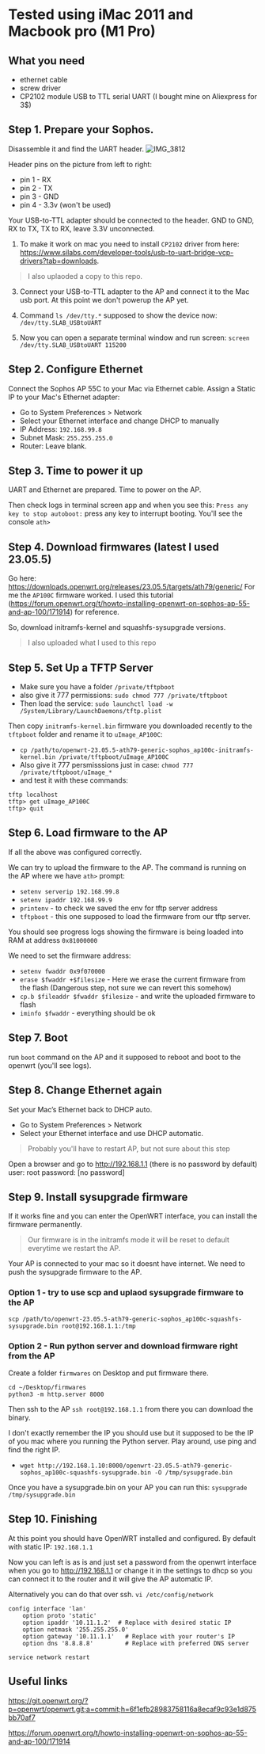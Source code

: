 # Tested using iMac 2011 and Macbook pro (M1 Pro)

## What you need
* ethernet cable
* screw driver
* CP2102 module USB to TTL serial UART (I bought mine on Aliexpress for 3$)
  
## Step 1. Prepare your Sophos.
Disassemble it and find the UART header. 
![IMG_3812](https://github.com/user-attachments/assets/23fda168-6636-4b02-bca3-191f4a10e13e)

Header pins on the picture from left to right: 
* pin 1 - RX
* pin 2 - TX
* pin 3 - GND
* pin 4 - 3.3v (won't be used)

Your USB-to-TTL adapter should be connected to the header. GND to GND, RX to TX, TX to RX, leave 3.3V unconnected.

1. To make it work on mac you need to install `CP2102` driver from here: https://www.silabs.com/developer-tools/usb-to-uart-bridge-vcp-drivers?tab=downloads.

> I also uplaoded a copy to this repo.

3. Connect your USB-to-TTL adapter to the AP and connect it to the Mac usb port. At this point we don't powerup the AP yet.

4. Command `ls /dev/tty.*` supposed to show the device now: `/dev/tty.SLAB_USBtoUART`

5. Now you can open a separate terminal window and run screen: `screen /dev/tty.SLAB_USBtoUART 115200` 

## Step 2. Configure Ethernet
Connect the Sophos AP 55C to your Mac via Ethernet cable. Assign a Static IP to your Mac's Ethernet adapter:

* Go to System Preferences > Network
* Select your Ethernet interface and change DHCP to manually
* IP Address: `192.168.99.8`
* Subnet Mask: `255.255.255.0`
* Router: Leave blank.

## Step 3. Time to power it up
UART and Ethernet are prepared. Time to power on the AP. 

Then check logs in terminal screen app and when you see this: `Press any key to stop autoboot:` press any key to interrupt booting. You'll see the console `ath>`

## Step 4. Download firmwares (latest I used 23.05.5)
Go here: https://downloads.openwrt.org/releases/23.05.5/targets/ath79/generic/
For me the `AP100C` firmware worked. I used this tutorial (https://forum.openwrt.org/t/howto-installing-openwrt-on-sophos-ap-55-and-ap-100/171914) for reference.

So, download initramfs-kernel and squashfs-sysupgrade versions.
> I also uploaded what I used to this repo

## Step 5. Set Up a TFTP Server
* Make sure you have a folder `/private/tftpboot` 
* also give it 777 permissions: `sudo chmod 777 /private/tftpboot`
* Then load the service: `sudo launchctl load -w /System/Library/LaunchDaemons/tftp.plist`

Then copy `initramfs-kernel.bin` firmware you downloaded recently to the `tftpboot` folder and rename it to `uImage_AP100C`:

* `cp /path/to/openwrt-23.05.5-ath79-generic-sophos_ap100c-initramfs-kernel.bin /private/tftpboot/uImage_AP100C`
* Also give it 777 persmisssions just in case: `chmod 777 /private/tftpboot/uImage_*`
* and test it with these commands:
```
tftp localhost
tftp> get uImage_AP100C
tftp> quit
```

## Step 6. Load firmware to the AP
If all the above was configured correctly. 

We can try to upload the firmware to the AP. The command is running on the AP where we have `ath>` prompt:

* `setenv serverip 192.168.99.8`
* `setenv ipaddr 192.168.99.9`
* `printenv` - to check we saved the env for tftp server address
* `tftpboot` - this one supposed to load the firmware from our tftp server.

You should see progress logs showing the firmware is being loaded into RAM at address `0x81000000`

We need to set the firmware address:
* `setenv fwaddr 0x9f070000`
* `erase $fwaddr +$filesize` - Here we erase the current firmware from the flash (Dangerous step, not sure we can revert this somehow)
* `cp.b $fileaddr $fwaddr $filesize` - and write the uploaded firmware to flash
* `iminfo $fwaddr` - everything should be ok 

## Step 7. Boot
run `boot` command on the AP and it supposed to reboot and boot to the openwrt (you'll see logs).

## Step 8. Change Ethernet again
Set your Mac’s Ethernet back to DHCP auto.
* Go to System Preferences > Network
* Select your Ethernet interface and use DHCP automatic.

> Probably you'll have to restart AP, but not sure about this step

Open a browser and go to http://192.168.1.1 (there is no password by default)
user: root
password: [no password]

## Step 9. Install sysupgrade firmware
If it works fine and you can enter the OpenWRT interface, you can install the firmware permanently.

> Our firmware is in the initramfs mode it will be reset to default everytime we restart the AP.

Your AP is connected to your mac so it doesnt have internet. We need to push the sysupgrade firmware to the AP. 

### Option 1 - try to use scp and uplaod sysupgrade firmware to the AP
`scp /path/to/openwrt-23.05.5-ath79-generic-sophos_ap100c-squashfs-sysupgrade.bin root@192.168.1.1:/tmp`

### Option 2 - Run python server and download firmware right from the AP
Create a folder `firmwares` on Desktop and put firmware there. 
```
cd ~/Desktop/firmwares
python3 -m http.server 8000
```

Then ssh to the AP `ssh root@192.168.1.1` from there you can download the binary.

I don't exactly remember the IP you should use but it supposed to be the IP of you mac where you running the Python server. Play around, use ping and find the right IP.
* `wget http://192.168.1.10:8000/openwrt-23.05.5-ath79-generic-sophos_ap100c-squashfs-sysupgrade.bin -O /tmp/sysupgrade.bin`


Once you have a sysupgrade.bin on your AP you can run this:
`sysupgrade /tmp/sysupgrade.bin`

## Step 10. Finishing 
At this point you should have OpenWRT installed and configured. By default with static IP: `192.168.1.1`

Now you can left is as is and just set a password from the openwrt interface when you go to http://192.168.1.1 or change it in the settings to dhcp so you can connect it to the router and it will give the AP automatic IP.

Alternatively you can do that over ssh. 
`vi /etc/config/network`
```
config interface 'lan'
    option proto 'static'
    option ipaddr '10.11.1.2'  # Replace with desired static IP
    option netmask '255.255.255.0'
    option gateway '10.11.1.1'   # Replace with your router's IP
    option dns '8.8.8.8'         # Replace with preferred DNS server
```
`service network restart`

## Useful links
https://git.openwrt.org/?p=openwrt/openwrt.git;a=commit;h=6f1efb28983758116a8ecaf9c93e1d875bb70af7

https://forum.openwrt.org/t/howto-installing-openwrt-on-sophos-ap-55-and-ap-100/171914
